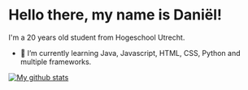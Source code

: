# Hello there, my name is Daniël!
  I'm a 20 years old student from Hogeschool Utrecht.
- 🌱 I’m currently learning Java, Javascript, HTML, CSS, Python and multiple frameworks.

[![My github stats](https://github-readme-stats.vercel.app/api?username=dlankheet)](https://github.com/anuraghazra/github-readme-stats)
